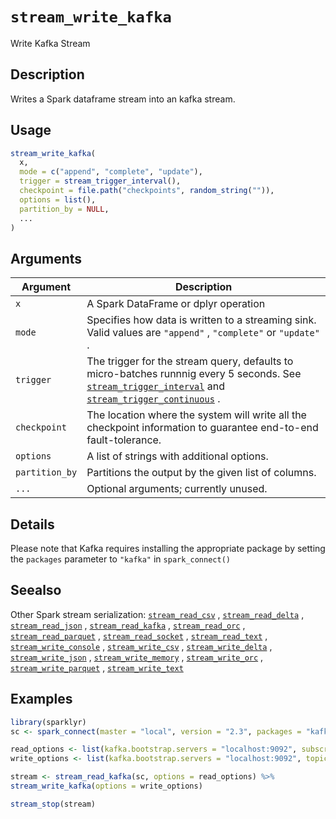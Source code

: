 # `stream_write_kafka`

Write Kafka Stream


## Description

Writes a Spark dataframe stream into an kafka stream.


## Usage

```r
stream_write_kafka(
  x,
  mode = c("append", "complete", "update"),
  trigger = stream_trigger_interval(),
  checkpoint = file.path("checkpoints", random_string("")),
  options = list(),
  partition_by = NULL,
  ...
)
```


## Arguments

Argument      |Description
------------- |----------------
`x`     |     A Spark DataFrame or dplyr operation
`mode`     |     Specifies how data is written to a streaming sink. Valid values are `"append"` , `"complete"` or `"update"` .
`trigger`     |     The trigger for the stream query, defaults to micro-batches runnnig every 5 seconds. See [`stream_trigger_interval`](#streamtriggerinterval) and [`stream_trigger_continuous`](#streamtriggercontinuous) .
`checkpoint`     |     The location where the system will write all the checkpoint information to guarantee end-to-end fault-tolerance.
`options`     |     A list of strings with additional options.
`partition_by`     |     Partitions the output by the given list of columns.
`...`     |     Optional arguments; currently unused.


## Details

Please note that Kafka requires installing the appropriate
 package by setting the `packages` parameter to `"kafka"` in `spark_connect()`


## Seealso

Other Spark stream serialization:
 [`stream_read_csv`](#streamreadcsv) ,
 [`stream_read_delta`](#streamreaddelta) ,
 [`stream_read_json`](#streamreadjson) ,
 [`stream_read_kafka`](#streamreadkafka) ,
 [`stream_read_orc`](#streamreadorc) ,
 [`stream_read_parquet`](#streamreadparquet) ,
 [`stream_read_socket`](#streamreadsocket) ,
 [`stream_read_text`](#streamreadtext) ,
 [`stream_write_console`](#streamwriteconsole) ,
 [`stream_write_csv`](#streamwritecsv) ,
 [`stream_write_delta`](#streamwritedelta) ,
 [`stream_write_json`](#streamwritejson) ,
 [`stream_write_memory`](#streamwritememory) ,
 [`stream_write_orc`](#streamwriteorc) ,
 [`stream_write_parquet`](#streamwriteparquet) ,
 [`stream_write_text`](#streamwritetext)


## Examples

```r
library(sparklyr)
sc <- spark_connect(master = "local", version = "2.3", packages = "kafka")

read_options <- list(kafka.bootstrap.servers = "localhost:9092", subscribe = "topic1")
write_options <- list(kafka.bootstrap.servers = "localhost:9092", topic = "topic2")

stream <- stream_read_kafka(sc, options = read_options) %>%
stream_write_kafka(options = write_options)

stream_stop(stream)
```


